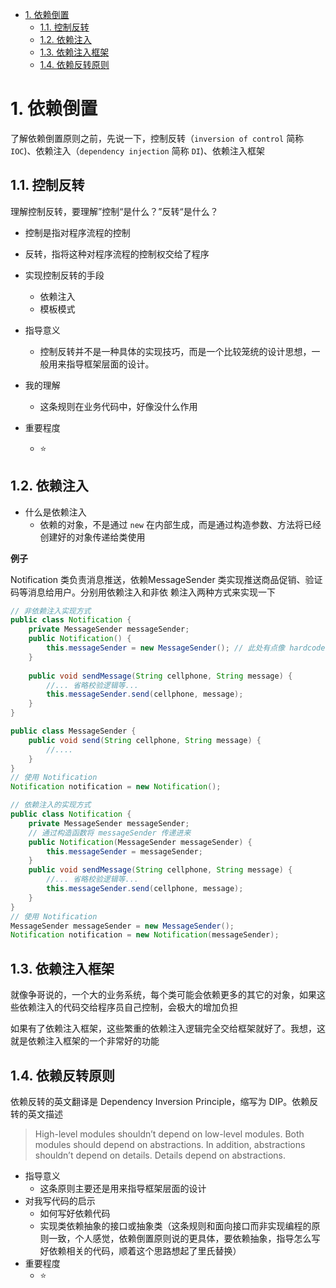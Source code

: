 
<!-- TOC -->

- [1. 依赖倒置](#1-%E4%BE%9D%E8%B5%96%E5%80%92%E7%BD%AE)
    - [1.1. 控制反转](#11-%E6%8E%A7%E5%88%B6%E5%8F%8D%E8%BD%AC)
    - [1.2. 依赖注入](#12-%E4%BE%9D%E8%B5%96%E6%B3%A8%E5%85%A5)
    - [1.3. 依赖注入框架](#13-%E4%BE%9D%E8%B5%96%E6%B3%A8%E5%85%A5%E6%A1%86%E6%9E%B6)
    - [1.4. 依赖反转原则](#14-%E4%BE%9D%E8%B5%96%E5%8F%8D%E8%BD%AC%E5%8E%9F%E5%88%99)

<!-- /TOC -->

# 1. 依赖倒置
<a id="markdown-%E4%BE%9D%E8%B5%96%E5%80%92%E7%BD%AE" name="%E4%BE%9D%E8%B5%96%E5%80%92%E7%BD%AE"></a>



了解依赖倒置原则之前，先说一下，控制反转（`inversion of control` 简称 `IOC`)、依赖注入（`dependency injection` 简称 `DI`)、依赖注入框架



## 1.1. 控制反转
<a id="markdown-%E6%8E%A7%E5%88%B6%E5%8F%8D%E8%BD%AC" name="%E6%8E%A7%E5%88%B6%E5%8F%8D%E8%BD%AC"></a>

理解控制反转，要理解”控制“是什么？”反转“是什么？

- 控制是指对程序流程的控制
- 反转，指将这种对程序流程的控制权交给了程序



- 实现控制反转的手段
  - 依赖注入
  - 模板模式

- 指导意义
  - 控制反转并不是一种具体的实现技巧，而是一个比较笼统的设计思想，一般用来指导框架层面的设计。
- 我的理解
  - 这条规则在业务代码中，好像没什么作用
- 重要程度
  - :star:



## 1.2. 依赖注入
<a id="markdown-%E4%BE%9D%E8%B5%96%E6%B3%A8%E5%85%A5" name="%E4%BE%9D%E8%B5%96%E6%B3%A8%E5%85%A5"></a>



- 什么是依赖注入
  - 依赖的对象，不是通过 `new` 在内部生成，而是通过构造参数、方法将已经创建好的对象传递给类使用



**例子**

Notification 类负责消息推送，依赖MessageSender 类实现推送商品促销、验证码等消息给用户。分别用依赖注入和非依
赖注入两种方式来实现一下

```java
// 非依赖注入实现方式
public class Notification {
	private MessageSender messageSender;
	public Notification() {
		this.messageSender = new MessageSender(); // 此处有点像 hardcode
	}
    
	public void sendMessage(String cellphone, String message) {
		//... 省略校验逻辑等...
		this.messageSender.send(cellphone, message);
	}
}

public class MessageSender {
	public void send(String cellphone, String message) {
   		//....
	}
}
// 使用 Notification
Notification notification = new Notification();

// 依赖注入的实现方式
public class Notification {
	private MessageSender messageSender;
	// 通过构造函数将 messageSender 传递进来
	public Notification(MessageSender messageSender) {
		this.messageSender = messageSender;
	}
	public void sendMessage(String cellphone, String message) {
		//... 省略校验逻辑等...
		this.messageSender.send(cellphone, message);
	}
}
// 使用 Notification
MessageSender messageSender = new MessageSender();
Notification notification = new Notification(messageSender);
```



## 1.3. 依赖注入框架
<a id="markdown-%E4%BE%9D%E8%B5%96%E6%B3%A8%E5%85%A5%E6%A1%86%E6%9E%B6" name="%E4%BE%9D%E8%B5%96%E6%B3%A8%E5%85%A5%E6%A1%86%E6%9E%B6"></a>



就像争哥说的，一个大的业务系统，每个类可能会依赖更多的其它的对象，如果这些依赖注入的代码交给程序员自己控制，会极大的增加负担



如果有了依赖注入框架，这些繁重的依赖注入逻辑完全交给框架就好了。我想，这就是依赖注入框架的一个非常好的功能





## 1.4. 依赖反转原则
<a id="markdown-%E4%BE%9D%E8%B5%96%E5%8F%8D%E8%BD%AC%E5%8E%9F%E5%88%99" name="%E4%BE%9D%E8%B5%96%E5%8F%8D%E8%BD%AC%E5%8E%9F%E5%88%99"></a>

 依赖反转的英文翻译是 Dependency Inversion Principle，缩写为 DIP。依赖反转的英文描述

>High-level modules shouldn’t depend on low-level modules. Both modules
>should depend on abstractions. In addition, abstractions shouldn’t depend on
>details. Details depend on abstractions.



- 指导意义
  - 这条原则主要还是用来指导框架层面的设计
- 对我写代码的启示
  - 如何写好依赖代码
  - 实现类依赖抽象的接口或抽象类（这条规则和面向接口而非实现编程的原则一致，个人感觉，依赖倒置原则说的更具体，要依赖抽象，指导怎么写好依赖相关的代码，顺着这个思路想起了里氏替换）
- 重要程度
  - :star:

